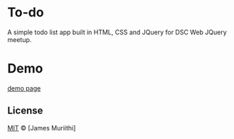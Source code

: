 # To-do
A simple todo list app built in HTML, CSS and JQuery for DSC Web JQuery meetup.

# Demo
[demo page](https://james-muriithi.github.io/to-do/)


## License
[MIT](LICENSE.md) © [James Muriithi]
